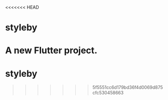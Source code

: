 <<<<<<< HEAD
# styleby

A new Flutter project.
=======
# styleby
>>>>>>> 5f5551cc6d179bd36f4d0069d875cfc530458663
